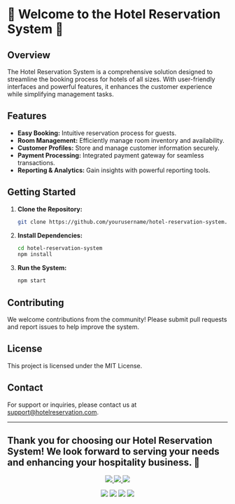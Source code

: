 # 🌟 Welcome to the Hotel Reservation System 🌟

## Overview
The Hotel Reservation System is a comprehensive solution designed to streamline the booking process for hotels of all sizes. With user-friendly interfaces and powerful features, it enhances the customer experience while simplifying management tasks.

## Features
- **Easy Booking:** Intuitive reservation process for guests.
- **Room Management:** Efficiently manage room inventory and availability.
- **Customer Profiles:** Store and manage customer information securely.
- **Payment Processing:** Integrated payment gateway for seamless transactions.
- **Reporting & Analytics:** Gain insights with powerful reporting tools.

## Getting Started
1. **Clone the Repository:**
   ```bash
   git clone https://github.com/yourusername/hotel-reservation-system.git
   ```
2. **Install Dependencies:**
   ```bash
   cd hotel-reservation-system
   npm install
   ```
3. **Run the System:**
   ```bash
   npm start
   ```

## Contributing
We welcome contributions from the community! Please submit pull requests and report issues to help improve the system.

## License
This project is licensed under the MIT License.

## Contact
For support or inquiries, please contact us at support@hotelreservation.com.

---
Thank you for choosing our Hotel Reservation System! We look forward to serving your needs and enhancing your hospitality business. 🏨
---

<p align="center">
  <a href="https://github.com/yourusername">
    <img src="https://img.shields.io/github/followers/yourusername?style=social" />
  </a>
  <a href="https://github.com/yourusername/hotel-reservation-system/stargazers">
    <img src="https://img.shields.io/github/stars/yourusername/hotel-reservation-system?style=social" />
  </a>
  <a href="https://github.com/yourusername/hotel-reservation-system/network/members">
    <img src="https://img.shields.io/github/forks/yourusername/hotel-reservation-system?style=social" />
  </a>
</p>

<p align="center">
  <img src="https://img.shields.io/github/repo-size/yourusername/hotel-reservation-system" />
  <img src="https://img.shields.io/github/languages/top/yourusername/hotel-reservation-system" />
  <img src="https://img.shields.io/github/last-commit/yourusername/hotel-reservation-system" />
  <img src="https://img.shields.io/github/license/yourusername/hotel-reservation-system" />
</p>
